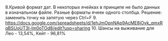 8.Кривой формат дат. В некоторых ячейках в принципе не было данных в изначальном файле. Разные форматы ячеек одного столбца. Решение: заменить точку на запятую через Ctrl+F
9. https://docs.google.com/spreadsheets/d/1ehJmOpnNAp9AcME8jOvk_qmxRqBSUoUT3I-lm0oTOd8/edit?usp=sharing
10. Шансы на выживание для Лео - 13,54%, Кейт - 96,81%
